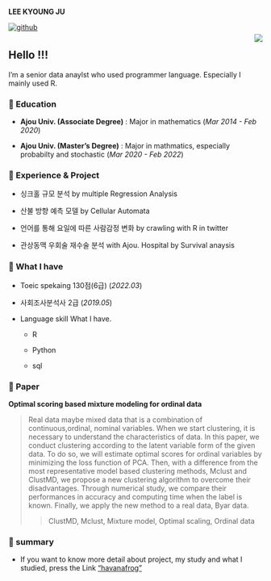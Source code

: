 **LEE KYOUNG JU**

<a href="https://github.com/havanafrog" target="_blank">
<img src=https://img.shields.io/badge/github-%2324292e.svg?&style=for-the-badge&logo=github&logoColor=white alt=github style="margin-bottom: 5px;" />
</a>

<div align="right">
<img src="https://komarev.com/ghpvc/?username=havanafrog&&style=flat-square" align="right" />
</div>  

## **Hello** !!!

I’m a senior data anaylst who used programmer language. Especially I
mainly used R.

### **🙂 Education**

-   **Ajou Univ. (Associate Degree)** : Major in mathematics (*Mar
    2014 - Feb 2020*)

-   **Ajou Univ. (Master’s Degree)** : Major in mathmatics, especially
    probabilty and stochastic (*Mar 2020 - Feb 2022*)

### **🔧 Experience & Project**

-   싱크홀 규모 분석 by multiple Regression Analysis

-   산불 방향 예측 모델 by Cellular Automata

-   언어를 통해 요일에 따른 사람감정 변화 by crawling with R in twitter

-   관상동맥 우회술 재수술 분석 with Ajou. Hospital by Survival anaysis

### **🎨 What I have**

-   Toeic spekaing 130점(6급) (*2022.03*)

-   사회조사분석사 2급 (*2019.05*)

-   Language skill What I have.

    -   R

    -   Python

    -   sql
### 🎲 Paper

 **Optimal scoring based mixture modeling for ordinal data**

> Real data maybe mixed data that is a combination of continuous,ordinal, nominal variables. When we start clustering, it is necessary to understand the characteristics of data. In this paper, we conduct clustering according to the latent variable form of the given data. To do so, we will estimate optimal scores for ordinal variables by minimizing the loss function of PCA. Then, with a difference from the most representative model based clustering methods, Mclust and ClustMD, we propose a new clustering algorithm to overcome their disadvantages. Through numerical study, we compare their performances in accuracy and computing time when the label is known. Finally, we apply the new method to a real data, Byar data.
>>ClustMD, Mclust, Mixture model, Optimal scaling, Ordinal data

### **🌅 summary**

-   If you want to know more detail about project, my study and what I
    studied, press the Link [“havanafrog”](https://velog.io/@havanafrog)
